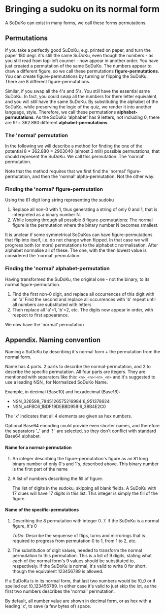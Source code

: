 
# Bringing a sudoku on its normal form

A SoDuKo can exist in many forms, we call these forms permutations.

## Permutations

If you take a perfectly good SuDoKu, e.g. printed on paper, and turn the paper 
180 degr. it's still the same SuDoKu, even though the numbers - as you still 
read from top-left courner -  now appear in another order.
You have just created a permutation of the same SoDuKo.
The numbers appear to draw a different figure, so we call these 
permutations **figure-permutations**.
You can create figure-permutations by turning or flipping the SuDoKu. There 
are 8 different figure-permutations.

Similar, if you swap all the 4's and 5's. You still have the essential same 
SuDoKu. In fact, you could swap all the numbers for there letter equivalent, 
and you will still have the same SuDoKu.
By substituting the alphabet of the SoDuKo, while preserving the logic of the 
quiz, we render it into another language, style. Therefore, we call these 
permutations **alphabet-permutations**.
As the SoDuKo 'alphabet' has 9 letters, not including 0, there are 9! = 
362.880 different **alphabet-permutations**


### The 'normal' permutation
In the following we will describe a method for finding the one of the 
potential 8 * 362.880 = 2903040 (almost 3 mill) possible permutations, that 
should represent the SuDoKu. We call this permutation: The 'normal' 
permutation.

Note that the method requires that we first find the 'normal' figure-permutation, and 
then the 'normal' alpha-permutation. Not the other way.

### Finding the 'normal' figure-permutation
Using the 81 digit long string representing the sudoku
1. Replace all non-0 with 1, thus generating a string of only 0 and 1, that is 
   interpreted as a binary number N.
2. While looping through all possible 8 figure-permutations: 
The normal figure is the permutation where the binary number N becomes smallest.

It is unclear if some symmetrical SoDuKos can have figure-permutations that 
flip into itself, i.e. do not change when flipped.
In that case we will progress both (or more) permutations to the alphabetic 
normalisation. 
After alphabet normalise all of these. The one, with the then lowest 
value is considered the 'normal' permutation.

### Finding the 'normal' alphabet-permutation
Having transformed the SuDoKu, the original one - not the binary, to its 
normal figure-permutation.
1. Find the first non-0 digit, and replace all occurrences of this digit with an 'a'
    Find the second and replace all occurrences with 'b'
    repeat until all numbers are substituted with letters
2. Then replace all 'a'=1, 'b'=2, etc. 
    The digits now appear in order, with respect to first appearance.

We now have the 'normal' permutation

## Appendix. Naming convention

Naming a SuDoKu by describing it's normal form + the permutation from the normal form.

Name has 4 parts. 2 parts to describe the normal-permutation, and 2 to 
describe the specific permutation. All four parts are itegers.
They are mentioned with separators like this: `<n>_<n>!<n>_<n>` and it's 
suggested to use a leading NSN_ for Normalized SoDuKo Name.

Example, in decimal (Base10) and hexadecimal (Base16):

- NSN_326598_7845126575216984!6_951378624
- NSN_x4FBC6_1BDF19DEBBD958!6_38B4E2C0

The 'x' indicates that all 4 elements are given as hex numbers.

Optional Base64 encoding could provide even shorter names, and therefore the 
separators '_' and '! ' are selected, so they don't conflict with standard 
Base64 alphabet.

#### Name for a normal-permutation
1. An integer describing the figure-permutation's figure as an 81 long binary 
    number of only 0's and 1's, described above. This binary number is the 
    first part of the name
2. A list of numbers describing the fill of figure.

   The list of digits in the sudoku, skipping all blank fields. A SuDoKu with 
   17 clues will have 17 digits in this list.
   This integer is simply the fill of the figure.

#### Name of the specific-permutations
1. Describing the 8 permutation with integer 0..7.
    If the SuDoKu is a normal figure, it's 0

    _ToDo_: Describe the sequense of flips, turns and mirrorings that is required 
    to progress from permutation 0 to 1, from 1 to 2, etc. 
2. The substitution of digit values, needed to transform the normal permutation to 
    this permutation.
    This is a list of 9 digits, stating what each of the normal form's 9 
    values should be substituted to, respectively.
    If the SuDoKu is normal, it's valid to write 0 for short, though the equivalent 
    123456789 is allowed.

If a SuDoKu is in its normal form, that last two numbers would be !0_0 or if 
spelled out !0_123456789. In either case it's valid to just skip the lot, as 
the first two numbers describes the 'normal' permutation.

By default, all number value are shown in decimal form, or as hex with a 
leading 'x', to save (a few bytes of) space.
